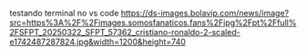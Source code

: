 testando terminal no vs code
https://ds-images.bolavip.com/news/image?src=https%3A%2F%2Fimages.somosfanaticos.fans%2Fjpg%2Fpt%2Ffull%2FSFPT_20250322_SFPT_57362_cristiano-ronaldo-2-scaled-e1742487287824.jpg&width=1200&height=740
